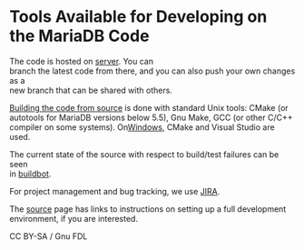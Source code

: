 # Tools Available for Developing on the MariaDB Code

The code is hosted on [server](https://github.com/MariaDB/server). You can\
branch the latest code from there, and you can also push your own changes as a\
new branch that can be shared with others.

[Building the code from source](../../../server-management/install-and-upgrade-mariadb/compiling-mariadb-from-source/) is done with standard Unix tools: CMake (or autotools for MariaDB versions below 5.5), Gnu Make, GCC (or other C/C++ compiler on some systems). On[Windows](../../../server-management/install-and-upgrade-mariadb/compiling-mariadb-from-source/building_mariadb_on_windows.md), CMake and Visual Studio are used.

The current state of the source with respect to build/test failures can be seen\
in [buildbot](https://app.gitbook.com/s/WCInJQ9cmGjq1lsTG91E/development-articles/general-info/tools/buildbot).

For project management and bug tracking, we use [JIRA](https://app.gitbook.com/s/WCInJQ9cmGjq1lsTG91E/development-articles/general-info/tools/jira).

The [source](../../../server-management/install-and-upgrade-mariadb/compiling-mariadb-from-source/) page has links to instructions on setting up a full development environment, if you are interested.

CC BY-SA / Gnu FDL
